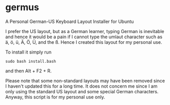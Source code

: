 # germus
A Personal German-US Keyboard Layout Installer for Ubuntu

I prefer the US layout, but as a German learner, typing German is inevitable and hence it would be a pain if I cannot type the umlaut character such as ä, ö, ü, Ä, Ö, Ü, and the ß. Hence I created this layout for my personal use. 

To install it simply run 

```console
sudo bash install.bash 
```

and then Alt + F2 + R.

Please note that some non-standard layouts may have been removed since I haven't updated this for a long time. It does not concern me since I am only using the standard US layout and some special German characters. Anyway, this script is for my personal use only.
